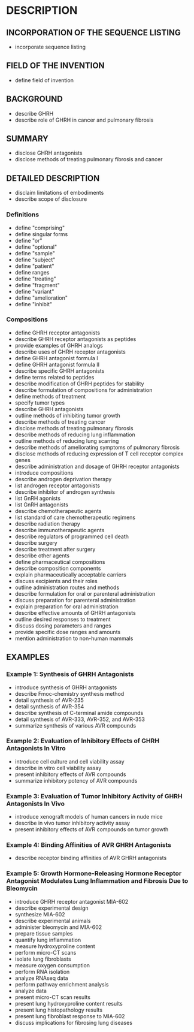 # DESCRIPTION

## INCORPORATION OF THE SEQUENCE LISTING

- incorporate sequence listing

## FIELD OF THE INVENTION

- define field of invention

## BACKGROUND

- describe GHRH
- describe role of GHRH in cancer and pulmonary fibrosis

## SUMMARY

- disclose GHRH antagonists
- disclose methods of treating pulmonary fibrosis and cancer

## DETAILED DESCRIPTION

- disclaim limitations of embodiments
- describe scope of disclosure

### Definitions

- define "comprising"
- define singular forms
- define "or"
- define "optional"
- define "sample"
- define "subject"
- define "patient"
- define ranges
- define "treating"
- define "fragment"
- define "variant"
- define "amelioration"
- define "inhibit"

### Compositions

- define GHRH receptor antagonists
- describe GHRH receptor antagonists as peptides
- provide examples of GHRH analogs
- describe uses of GHRH receptor antagonists
- define GHRH antagonist formula I
- define GHRH antagonist formula II
- describe specific GHRH antagonists
- define terms related to peptides
- describe modification of GHRH peptides for stability
- describe formulation of compositions for administration
- define methods of treatment
- specify tumor types
- describe GHRH antagonists
- outline methods of inhibiting tumor growth
- describe methods of treating cancer
- disclose methods of treating pulmonary fibrosis
- describe methods of reducing lung inflammation
- outline methods of reducing lung scarring
- describe methods of ameliorating symptoms of pulmonary fibrosis
- disclose methods of reducing expression of T cell receptor complex genes
- describe administration and dosage of GHRH receptor antagonists
- introduce compositions
- describe androgen deprivation therapy
- list androgen receptor antagonists
- describe inhibitor of androgen synthesis
- list GnRH agonists
- list GnRH antagonists
- describe chemotherapeutic agents
- list standard of care chemotherapeutic regimens
- describe radiation therapy
- describe immunotherapeutic agents
- describe regulators of programmed cell death
- describe surgery
- describe treatment after surgery
- describe other agents
- define pharmaceutical compositions
- describe composition components
- explain pharmaceutically acceptable carriers
- discuss excipients and their roles
- outline administration routes and methods
- describe formulation for oral or parenteral administration
- discuss preparation for parenteral administration
- explain preparation for oral administration
- describe effective amounts of GHRH antagonists
- outline desired responses to treatment
- discuss dosing parameters and ranges
- provide specific dose ranges and amounts
- mention administration to non-human mammals

## EXAMPLES

### Example 1: Synthesis of GHRH Antagonists

- introduce synthesis of GHRH antagonists
- describe Fmoc-chemistry synthesis method
- detail synthesis of AVR-235
- detail synthesis of AVR-354
- describe synthesis of C-terminal amide compounds
- detail synthesis of AVR-333, AVR-352, and AVR-353
- summarize synthesis of various AVR compounds

### Example 2: Evaluation of Inhibitory Effects of GHRH Antagonists In Vitro

- introduce cell culture and cell viability assay
- describe in vitro cell viability assay
- present inhibitory effects of AVR compounds
- summarize inhibitory potency of AVR compounds

### Example 3: Evaluation of Tumor Inhibitory Activity of GHRH Antagonists In Vivo

- introduce xenograft models of human cancers in nude mice
- describe in vivo tumor inhibitory activity assay
- present inhibitory effects of AVR compounds on tumor growth

### Example 4: Binding Affinities of AVR GHRH Antagonists

- describe receptor binding affinities of AVR GHRH antagonists

### Example 5: Growth Hormone-Releasing Hormone Receptor Antagonist Modulates Lung Inflammation and Fibrosis Due to Bleomycin

- introduce GHRH receptor antagonist MIA-602
- describe experimental design
- synthesize MIA-602
- describe experimental animals
- administer bleomycin and MIA-602
- prepare tissue samples
- quantify lung inflammation
- measure hydroxyproline content
- perform micro-CT scans
- isolate lung fibroblasts
- measure oxygen consumption
- perform RNA isolation
- analyze RNAseq data
- perform pathway enrichment analysis
- analyze data
- present micro-CT scan results
- present lung hydroxyproline content results
- present lung histopathology results
- present lung fibroblast response to MIA-602
- discuss implications for fibrosing lung diseases

